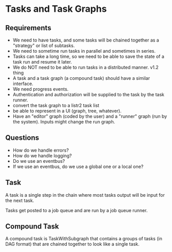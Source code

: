 # Tasks and Task Graphs

## Requirements

- We need to have tasks, and some tasks will be chained together as a "strategy" or list of subtasks.
- We need to sometime run tasks in parallel and sometimes in series.
- Tasks can take a long time, so we need to be able to save the state of a task run and resume it later.
- We do NOT need to be able to run tasks in a distributed manner. v1.2 thing
- A task and a task graph (a compound task) should have a similar interface.
- We need progress events.
- Authentication and authorization will be supplied to the task by the task runner.
- convert the task graph to a listr2 task list
- be able to represent in a UI (graph, tree, whatever).
- Have an "editor" graph (coded by the user) and a "runner" graph (run by the system). Inputs might change the run graph.

## Questions

- How do we handle errors?
- How do we handle logging?
- Do we use an eventbus?
- If we use an eventbus, do we use a global one or a local one?

## Task

A task is a single step in the chain where most tasks output will be input for the next task.

Tasks get posted to a job queue and are run by a job queue runner.

## Compound Task

A compound task is TaskWithSubgraph that contains a groups of tasks (in DAG format) that are chained together to look like a single task.
